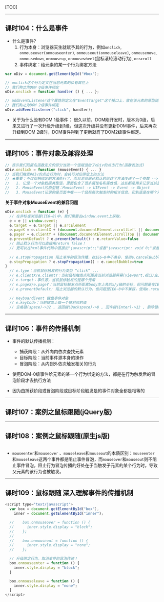 [TOC]

----------

## 课时104：什么是事件

- 什么是事件?
  1. 行为本身：浏览器天生就赋予其的行为，例如`onclick`, `onmouseover(onmouseenter)`, `onmouseout(onmouseleave)`, `onmousemove`, `onmousedown`, `onmouseup`, `onmousewheel`(鼠标滚轮滚动行为), `onscroll`
  2. 事件绑定：给元素的某一个行为绑定方法
 

```javascript
var oDiv = document.getElementById("#box");

// onclick这个行为定义在当前元素的私有属性上
// 我们称之为DOM 0级事件绑定
oDiv.onclick = function handler () { ... };

// addEventListener这个属性则定义在"EventTarget"这个接口上，放在该元素的原型链上
// 我们称之为DOM 2级事件绑定
oDiv.addEventListener("click", handler);
```

- 关于为什么没有DOM 1级事件： 很久以前，DOM刚开发时，版本为0级，后来又进行了一次升级升级到1级，但这次升级并没有更新DOM事件，后来再次升级到DOM 2级时，DOM事件得到了更新就有了DOM2级事件绑定。


----------

## 课时105：事件对象及兼容处理

```javascript
// 表示我们把匿名函数定义的部分当做一个值赋值给了oDiv的点击行为(函数表达式)
oDiv.onclick = function (mouseEvent) { ... }
// 当我们触发#div的点击行为时，会执行对应绑定上的方法
// ★重要：不仅仅把绑定的方法执行了，而且浏览器还默认的给这个方法传递了一个参数 --> MouseEvent：鼠标事件对象
//   1. 它是一个对象数据类型值，里面包含了很多属性名和属性值，这些都是用来记录当前鼠标的相关信息
//   2. MouseEvent的原型链：MouseEvent -> UIEvent -> Event -> Object
//   3. MouseEvent记录的是页面中唯一一个鼠标每次触发时的相关信息，和到底是在哪个元素上触发的没关系
```

**关于事件对象MouseEvent的兼容问题**
```javascript
oDiv.onclick = function (e) {
  // 在非标准浏览器(IE6~8)中，我们需要去window.event上获取。
  e = e || window.event;
  e.target = e.target || e.srcElement
  e.pageX = e.clientX + (document.documentElement.scrollLeft || document.body.scrollLeft)
  e.pageY = e.clientY + (document.documentElement.scrollTop || document.body.scrollTop)
  e.preventDefault ? e.preventDefault() : e.returnValue=false
  // 阻止默认行为可以直接用return false！
  // 更可以在html事件代码中直接加"javascript:;"或者"javascript: void 0;"或者"javascript: viod 1;"
  
  // e.stopPropagation 阻止事件的冒泡传播，在IE6~8中不兼容，使用e.cancelBubble=true兼容处理
  e.stopPropagation ? e.stopPropagation() : e.cancelBubble=true
}
  // e.type：当前鼠标触发的行为类型 “click” ...
  // e.clientX/e.clientY：当前鼠标触发点所距离当前浏览器屏幕(viewport,视口)左上角的x轴和y轴的坐标值
  // e.target：事件源，当前鼠标触发的是哪个元素
  // e.pageX/e.pageY：当前鼠标触发点所距离body左上角的x/y轴的坐标，但问题是在IE6~8下不兼容，处理办法为使用clientX/Y+滚动条卷曲的高度或宽度即可
  // e.preventDefault: 阻止浏览器的默认行为，但问题是IE6~8中不兼容，使用e.returnValue=false解决兼容问题
  
  // KeyboardEvent 键盘事件对象
  // e.keyCode：当前键盘上每一个键对应的值
  // 空格键(space)->32 , 退回键(Backspace)->8 , 回车键(Enter)->13 , 删除键(Del)->46
```

----------

## 课时106：事件的传播机制

- 事件的默认传播机制：
  - 捕获阶段：从外向内依次查找元素
  - 目标阶段：当前事件源本身的操作
  - 冒泡阶段：从内到外依次触发相关的行为
  
- 使用DOM-0级事件给元素的某一个行为绑定的方法，都是在行为触发后的冒泡阶段才去执行方法

- 因为由捕获阶段或冒泡阶段或目标阶段触发是的事件对象全都是相等的


----------

## 课时107：案例之鼠标跟随(jQuery版)


----------

## 课时108：案例之鼠标跟随(原生js版)

```javascript

```

- `mouseenter`和`mouseover` 、`mouseleave`和`mouseout`的本质区别：`mouseenter`和`mouseleave`这两个事件都是阻止事件冒泡，而`mouseover`和`mouseout`则不阻止事件冒泡。阻止行为冒泡传播的好处在于当触发子元素的某个行为时，导致父元素的该行为也被触发。

----------

## 课时109：鼠标跟随 深入理解事件的传播机制

```javascript
<script type="text/javascript">
  var box = document.getElementById("box"),
    inner = document.getElementById("inner");

  //    box.onmouseover = function () {
  //      inner.style.display = "block";
  //    };
  //
  //    box.onmouseout = function () {
  //      inner.style.display = "none";
  //    };

  // 升级绑定行为，取消事件的冒泡传递！
  box.onmouseenter = function () {
    inner.style.display = "block";
  }

  box.onmouseleave = function () {
    inner.style.display = "none";
  }
</script>
```
